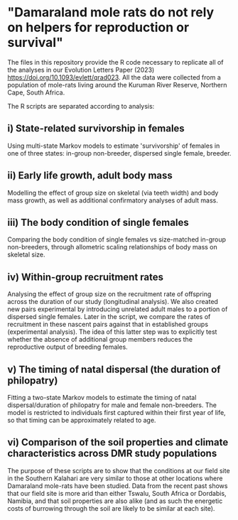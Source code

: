 # "Damaraland mole rats do not rely on helpers for reproduction or survival"

The files in this repository provide the R code necessary to replicate all of the analyses in our Evolution Letters Paper (2023) https://doi.org/10.1093/evlett/qrad023. All the data were collected from a population of mole-rats living around the Kuruman River Reserve, Northern Cape, South Africa. 

The R scripts are separated according to analysis:

## i) State-related survivorship in females

Using multi-state Markov models to estimate 'survivorship' of females in one of three states: in-group non-breeder, dispersed single female, breeder. 

## ii) Early life growth, adult body mass

Modelling the effect of group size on skeletal (via teeth width) and body mass growth, as well as additional confirmatory analyses of adult mass.

## iii) The body condition of single females

Comparing the body condition of single females vs size-matched in-group non-breeders, through allometric scaling relationships of body mass on skeletal size. 

## iv) Within-group recruitment rates

Analysing the effect of group size on the recruitment rate of offspring across the duration of our study (longitudinal analysis). We also created new pairs experimental by introducing unrelated adult males to a portion of dispersed single females. Later in the script, we compare the rates of recruitment in these nascent pairs against that in established groups (experimental analysis). The idea of this latter step was to explicitly test whether the absence of additional group members reduces the reproductive output of breeding females. 

## v) The timing of natal dispersal (the duration of philopatry)

Fitting a two-state Markov models to estimate the timing of natal dispersal/duration of philopatry for male and female non-breeders. The model is restricted to individuals first captured within their first year of life, so that timing can be approximately related to age. 

## vi) Comparison of the soil properties and climate characteristics across DMR study populations

The purpose of these scripts are to show that the conditions at our field site in the Southern Kalahari are very similar to those at other locations where Damaraland mole-rats have been studied.  Data from the recent past shows that our field site is more arid than either Tswalu, South Africa or Dordabis, Namibia, and that soil properties are also alike (and as such the energetic costs of burrowing through the soil are likely to be similar at each site). 
